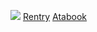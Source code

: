 ![](https://files.catbox.moe/7bmm4f.JPG)
[Rentry](https://rentry.co/piercingchemicalsirens) [Atabook](atabook.org/piercetheveil)
